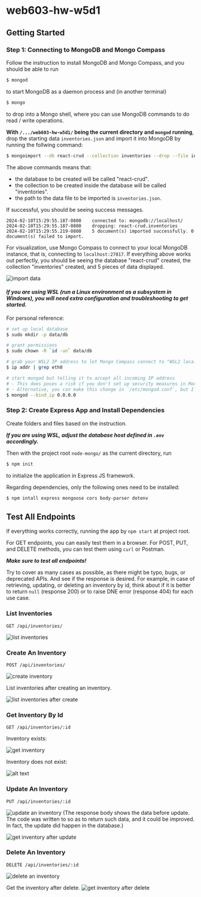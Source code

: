 # web603-hw-w5d1

## Getting Started

### Step 1: Connecting to MongoDB and Mongo Compass

Follow the instruction to install MongoDB and Mongo Compass, and you should be able to run

```bash
$ mongod
```
to start MongoDB as a daemon process and (in another terminal)
```bash
$ mongo
```
to drop into a Mongo shell, where you can use MongoDB commands to do read / write operations.


**With `/.../web603-hw-w5d1/` being the current directory and `mongod` running**, drop the starting data `inventories.json` and import it into MongoDB by running the follwing command:
```bash
$ mongoimport --db react-crud --collection inventories --drop --file inventories.json
```
The above commands means that:
- the database to be created will be called "react-crud".
- the collection to be created inside the database will be called "inventories".
- the path to the data file to be imported is `inventories.json`.

If successful, you should be seeing success messages.
```
2024-02-10T15:29:55.187-0800    connected to: mongodb://localhost/
2024-02-10T15:29:55.187-0800    dropping: react-crud.inventories
2024-02-10T15:29:55.219-0800    5 document(s) imported successfully. 0 document(s) failed to import.
```

For visualization, use Mongo Compass to connect to your local MongoDB instance, that is, connecting to `localhost:27017`. If everything above works out perfectly, you should be seeing the database "react-crud" created, the collection "inventories" created, and 5 pieces of data displayed.

![import data](screenshots/import-data.png)

#### *If you are using WSL (run a Linux environment as a subsystem in Windows), you will need extra configuration and troubleshooting to get started.*

For personal reference:

```bash
# set up local database
$ sudo mkdir -p data/db

# grant permissions
$ sudo chown -R `id -un` data/db

# grab your WSL2 IP address to let Mongo Compass connect to "WSL2 localhost"
$ ip addr | grep eth0

# start mongod but telling it to accept all incoming IP address
# - This does poses a risk if you don't set up security measures in Mongo Compass.
# - Alternative, you can make this change in `/etc/mongod.conf`, but I don't recommend.
$ mongod --bind_ip 0.0.0.0
```

### Step 2: Create Express App and Install Dependencies

Create folders and files based on the instruction.

***If you are using WSL, adjust the database host defined in `.env` accordingly.***

Then with the project root `node-mongo/` as the current directory, run

```bash
$ npm init
```
to initialize the application in Express JS framework.

Regarding dependencies, only the following ones need to be installed:
```bash
$ npm intall express mongoose cors body-parser dotenv
```

## Test All Endpoints

If everything works correctly, running the app by `npm start` at project root.

For GET endpoints, you can easily test them in a browser. For POST, PUT, and DELETE methods, you can test them using `curl` or Postman.

***Make sure to test all endpoints!***

Try to cover as many cases as possible, as there might be typo, bugs, or deprecated APIs. And see if the response is desired. For example, in case of retrieving, updating, or deleting an inventory by id, think about if it is better to return `null` (response 200) or to raise DNE error (response 404) for each use case.

### List Inventories
```
GET /api/inventories/
```
![list inventories](screenshots/list-inventories.png)

### Create An Inventory
```
POST /api/inventories/
```
![create inventory](screenshots/create-inventory.png)

List inventories after creating an inventory.

![list inventories after create](screenshots/list-inventories-after-create.png)

### Get Inventory By Id
```
GET /api/inventories/:id
```

Inventory exists:

![get inventory](screenshots/get-inventory-exists.png)

Inventory does not exist:

![alt text](screenshots/get-inventory-dne.png)

### Update An Inventory
```
PUT /api/inventories/:id
```
![update an inventory](screenshots/update-inventory.png)
(The response body shows the data before update. The code was written to so as to return such data, and it could be improved. In fact, the update did happen in the database.)

![get inventory after update](screenshots/get-inventory-after-update.png)

### Delete An Inventory
```
DELETE /api/inventories/:id
```
![delete an inventory](screenshots/delete-inventory.png)

Get the inventory after delete.
![get inventory after delete](screenshots/get-inventory-after-delete.png)
